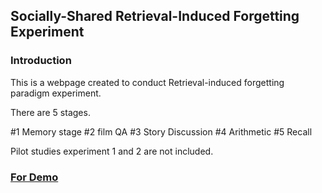 ## Socially-Shared Retrieval-Induced Forgetting Experiment

### Introduction

This is a webpage created to conduct Retrieval-induced forgetting paradigm experiment.

There are 5 stages.

 #1 Memory stage
 #2 film QA
 #3 Story Discussion
 #4 Arithmetic
 #5 Recall

Pilot studies experiment 1 and 2 are not included.


### [For Demo](http://mil.psy.ntu.edu.tw/~whitney/exp3/index.php)
